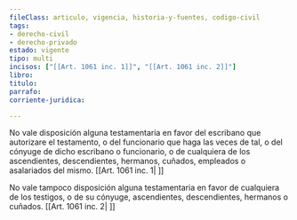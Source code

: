 ```yaml
---
fileClass: articulo, vigencia, historia-y-fuentes, codigo-civil
tags:
- derecho-civil
- derecho-privado
estado: vigente
tipo: multi
incisos: ["[[Art. 1061 inc. 1]]", "[[Art. 1061 inc. 2]]"]
libro:
titulo:
parrafo:
corriente-juridica:

---
```

No vale disposición alguna testamentaria en favor del escribano que autorizare el testamento, o del funcionario que haga las veces de tal, o del cónyuge de dicho escribano o funcionario, o de cualquiera de los ascendientes, descendientes, hermanos, cuñados, empleados o asalariados del mismo. [[Art. 1061 inc. 1| ]]

No vale tampoco disposición alguna testamentaria en favor de cualquiera de los testigos, o de su cónyuge, ascendientes, descendientes, hermanos o cuñados. [[Art. 1061 inc. 2| ]]